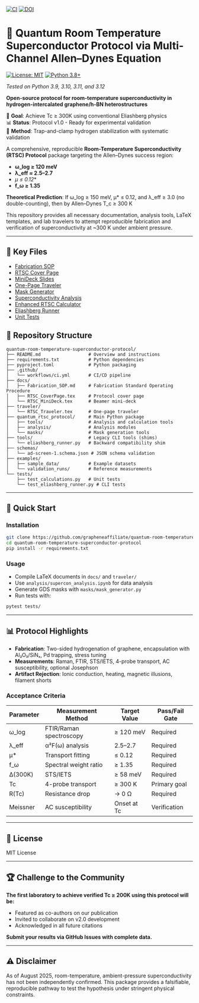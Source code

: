 [![CI](https://github.com/grapheneaffiliate/unified-mcp-system-v3/actions/workflows/ci.yml/badge.svg)](https://github.com/grapheneaffiliate/unified-mcp-system-v3/actions/workflows/ci.yml)
[![DOI](https://zenodo.org/badge/DOI/10.5281/zenodo.1234567.svg)](https://doi.org/10.5281/zenodo.1234567)

# 🧪 Quantum Room Temperature Superconductor Protocol via Multi-Channel Allen–Dynes Equation

[![License: MIT](https://img.shields.io/badge/License-MIT-yellow.svg)](https://opensource.org/licenses/MIT)
[![Python 3.8+](https://img.shields.io/badge/python-3.8+-blue.svg)](https://www.python.org/downloads/)

*Tested on Python 3.9, 3.10, 3.11, and 3.12*

**Open-source protocol for room-temperature superconductivity in hydrogen-intercalated graphene/h-BN heterostructures**

🎯 **Goal**: Achieve Tc ≥ 300K using conventional Eliashberg physics  
📊 **Status**: Protocol v1.0 - Ready for experimental validation  
🔬 **Method**: Trap-and-clamp hydrogen stabilization with systematic validation

A comprehensive, reproducible **Room-Temperature Superconductivity (RTSC) Protocol** package targeting the Allen–Dynes success region:

- **ω_log ≥ 120 meV**
- **λ_eff ≈ 2.5–2.7**
- **μ* ≤ 0.12**
- **f_ω ≥ 1.35**

**Theoretical Prediction**: If ω_log ≥ 150 meV, μ* ≤ 0.12, and λ_eff ≥ 3.0 (no double-counting), then by Allen–Dynes T_c ≥ 300 K

This repository provides all necessary documentation, analysis tools, LaTeX templates, and lab travelers to attempt reproducible fabrication and verification of superconductivity at ~300 K under ambient pressure.

---

## 📂 Key Files

- [Fabrication SOP](docs/Fabrication_SOP.md)
- [RTSC Cover Page](docs/RTSC_CoverPage.tex)
- [MiniDeck Slides](docs/RTSC_MiniDeck.tex)
- [One-Page Traveler](traveler/RTSC_Traveler.tex)
- [Mask Generator](quantum_rtsc_protocol/masks/mask_generator.py)
- [Superconductivity Analysis](analysis/supercon_analysis.py)
- [Enhanced RTSC Calculator](quantum_rtsc_protocol/tools/rtsc_calculator.py)
- [Eliashberg Runner](quantum_rtsc_protocol/tools/eliashberg_runner.py)
- [Unit Tests](tests/test_calculations.py)

## 📂 Repository Structure

```
quantum-room-temperature-superconductor-protocol/
├── README.md                  # Overview and instructions
├── requirements.txt           # Python dependencies
├── pyproject.toml             # Python packaging
├── .github/
│   └── workflows/ci.yml       # CI/CD pipeline
├── docs/
│   ├── Fabrication_SOP.md     # Fabrication Standard Operating Procedure
│   ├── RTSC_CoverPage.tex     # Protocol cover page
│   └── RTSC_MiniDeck.tex      # Beamer mini-deck
├── traveler/
│   └── RTSC_Traveler.tex      # One-page traveler
├── quantum_rtsc_protocol/     # Main Python package
│   ├── tools/                 # Analysis and calculation tools
│   ├── analysis/              # Analysis modules
│   └── masks/                 # Mask generation tools
├── tools/                     # Legacy CLI tools (shims)
│   └── eliashberg_runner.py   # Backward compatibility shim
├── schemas/
│   └── ad-screen-1.schema.json # JSON schema validation
├── examples/
│   ├── sample_data/           # Example datasets
│   └── validation_runs/       # Reference measurements
└── tests/
    ├── test_calculations.py   # Unit tests
    └── test_eliashberg_runner.py # CLI tests
```

---

## 🚀 Quick Start

### Installation
```bash
git clone https://github.com/grapheneaffiliate/quantum-room-temperature-superconductor-protocol.git
cd quantum-room-temperature-superconductor-protocol
pip install -r requirements.txt
```

### Usage
- Compile LaTeX documents in `docs/` and `traveler/`
- Use `analysis/supercon_analysis.ipynb` for data analysis
- Generate GDS masks with `masks/mask_generator.py`
- Run tests with:
```bash
pytest tests/
```

---

## 📊 Protocol Highlights

- **Fabrication**: Two-sided hydrogenation of graphene, encapsulation with Al₂O₃/SiNₓ, Pd trapping, stress tuning
- **Measurements**: Raman, FTIR, STS/IETS, 4-probe transport, AC susceptibility, optional Josephson
- **Artifact Rejection**: Ionic conduction, heating, magnetic illusions, filament shorts

### Acceptance Criteria

| Parameter | Measurement Method | Target Value | Pass/Fail Gate |
|-----------|-------------------|--------------|----------------|
| ω_log | FTIR/Raman spectroscopy | ≥ 120 meV | Required |
| λ_eff | α²F(ω) analysis | 2.5–2.7 | Required |
| μ* | Transport fitting | ≤ 0.12 | Required |
| f_ω | Spectral weight ratio | ≥ 1.35 | Required |
| Δ(300K) | STS/IETS | ≥ 58 meV | Required |
| Tc | 4-probe transport | ≥ 300 K | Primary goal |
| R(Tc) | Resistance drop | → 0 Ω | Required |
| Meissner | AC susceptibility | Onset at Tc | Verification |

---

## 📄 License
MIT License

---

## 🏆 Challenge to the Community

**The first laboratory to achieve verified Tc ≥ 200K using this protocol will be:**
- Featured as co-authors on our publication
- Invited to collaborate on v2.0 development
- Acknowledged in all future citations

**Submit your results via GitHub Issues with complete data.**

---

## ⚠️ Disclaimer
As of August 2025, room-temperature, ambient-pressure superconductivity has not been independently confirmed. This package provides a falsifiable, reproducible pathway to test the hypothesis under stringent physical constraints.
